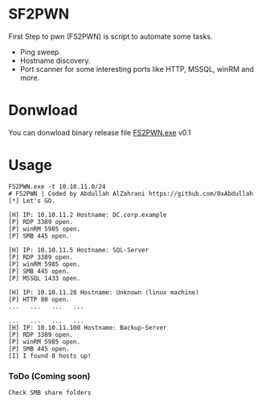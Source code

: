 # SF2PWN
First Step to pwn (FS2PWN) is script to automate some tasks.

 - Ping sweep.
 - Hostname discovery.
 - Port scanner for some interesting
   ports like HTTP, MSSQL, winRM and more.


# Donwload
You can donwload binary release file [FS2PWN.exe](https://github.com/0xAbdullah/SF2PWN/releases/download/0.1/FS2PWN.exe) v0.1

# Usage

```
FS2PWN.exe -t 10.10.11.0/24
# FS2PWN | Coded by Abdullah AlZahrani https://github.com/0xAbdullah
[*] Let's GO.

[H] IP: 10.10.11.2 Hostname: DC.corp.example
[P] RDP 3389 open.
[P] winRM 5985 open.
[P] SMB 445 open.

[H] IP: 10.10.11.5 Hostname: SQL-Server
[P] RDP 3389 open.
[P] winRM 5985 open.
[P] SMB 445 open.
[P] MSSQL 1433 open.

[H] IP: 10.10.11.28 Hostname: Unknown (linux machine)
[P] HTTP 80 open.
...   ...   ...   ...

...   ...   ...   ...
[H] IP: 10.10.11.100 Hostname: Backup-Server
[P] RDP 3389 open.
[P] winRM 5985 open.
[P] SMB 445 open.
[I] I found 8 hosts up!

```

### ToDo (Coming soon)
```
Check SMB share folders
```
